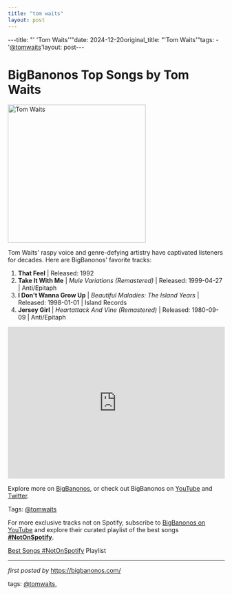 ```yaml
---
title: "tom waits"
layout: post
---
```

---title: "' 'Tom Waits''"date: 2024-12-20original_title: "'Tom Waits'"tags:  - '[@tomwaits](/tags/tomwaits/)'layout: post---<h1>BigBanonos Top Songs by Tom Waits</h1><div class="separator"> <a href="https://blog.roughtrade.com/content/images/2023/03/tomwaits--1-.jpeg" > <img alt="Tom Waits" border="0" width="320" data-original-height="480" data-original-width="640" src="https://blog.roughtrade.com/content/images/2023/03/tomwaits--1-.jpeg"/> </a></div><p>Tom Waits' raspy voice and genre-defying artistry have captivated listeners for decades. Here are BigBanonos' favorite tracks:</p> <ol> <li><strong>That Feel</strong> | Released: 1992</li> <li><strong>Take It With Me</strong> | <em>Mule Variations (Remastered)</em> | Released: 1999-04-27 | Anti/Epitaph</li> <li><strong>I Don't Wanna Grow Up</strong> | <em>Beautiful Maladies: The Island Years</em> | Released: 1998-01-01 | Island Records</li> <li><strong>Jersey Girl</strong> | <em>Heartattack And Vine (Remastered)</em> | Released: 1980-09-09 | Anti/Epitaph</li></ol> <div> <iframe src="https://open.spotify.com/embed/playlist/7q2IyYhs5lt4tWRHhdKRzw?utm_source=generator" width="100%" height="352" frameborder="0" allowfullscreen="" allow="autoplay; clipboard-write; encrypted-media; fullscreen; picture-in-picture" loading="lazy"></iframe></div> <p>Explore more on <a href="https://bigbanonos.com/">BigBanonos</a>, or check out BigBanonos on <a href="https://www.youtube.com/[@BigBanonos](/tags/BigBanonos/)">YouTube</a> and <a href="https://x.com/bigbanonos">Twitter</a>.</p> <p>Tags: [@tomwaits](/tags/tomwaits/)</p><!--Subscribe and Playlist Links--><div>    <p>For more exclusive tracks not on Spotify, subscribe to <a href="https://www.youtube.com/[@BigBanonos](/tags/BigBanonos/)" target="_blank">BigBanonos on YouTube</a> and explore their curated playlist of the best songs <strong>[#NotOnSpotify](/tags/NotOnSpotify/)</strong>.</p>    <p><a href="https://www.youtube.com/playlist?list=PLtuNtuTatqI0kFahUCbtbfenC_ET5O_tr" target="_blank">Best Songs [#NotOnSpotify](/tags/NotOnSpotify/) Playlist<br /></a></p></div><hr /><p><em>first posted by</em> <a href="https://bigbanonos.com/" rel="noopener" target="_new">https://bigbanonos.com/</a></p><p>tags: [@tomwaits](/tags/tomwaits/),</p>